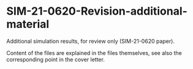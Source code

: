 # SIM-21-0620-Revision-additional-material
Additional simulation results, for review only (SIM-21-0620 paper).

Content of the files are explained in the files themselves, see also the corresponding point in the cover letter.

